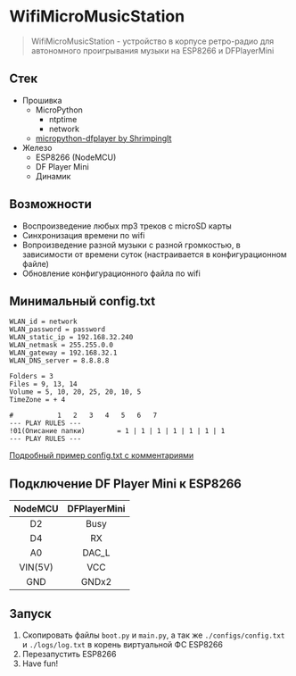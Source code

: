 # WifiMicroMusicStation
> WifiMicroMusicStation - устройство в корпусе ретро-радио для автономного проигрывания музыки на ESP8266 и DFPlayerMini

## Стек
- Прошивка
  - MicroPython
    - ntptime
    - network
  - [micropython-dfplayer by ShrimpingIt](https://github.com/ShrimpingIt/micropython-dfplayer)
- Железо
  - ESP8266 (NodeMCU)
  - DF Player Mini
  - Динамик

## Возможности
- Воспроизведение любых mp3 треков с microSD карты
- Синхронизация времени по wifi
- Вопроизведение разной музыки с разной громкостью, в зависимости от времени суток (настраивается в конфигурационном файле)
- Обновление конфигурационного файла по wifi

## Минимальный config.txt
    WLAN_id = network
    WLAN_password = password
    WLAN_static_ip = 192.168.32.240
    WLAN_netmask = 255.255.0.0
    WLAN_gateway = 192.168.32.1
    WLAN_DNS_server = 8.8.8.8

    Folders = 3
    Files = 9, 13, 14
    Volume = 5, 10, 20, 25, 20, 10, 5 
    TimeZone = + 4

    #			1   2   3   4   5   6   7
    --- PLAY RULES ---									
    !01(Описание папки) 	   = 1 | 1 | 1 | 1 | 1 | 1 | 1
    --- PLAY RULES ---
[Подробный пример config.txt с комментариями](./configs/example_config.txt)

## Подключение DF Player Mini к ESP8266
| NodeMCU	|DFPlayerMini|
|:-----------:|:-----------:|
|	D2 		|	Busy        |
|	D4		|	 RX         |
|	A0		|	DAC_L       |
| VIN(5V)	|	VCC         |
|	GND		|	GNDx2       |

## Запуск
1) Скопировать файлы `boot.py` и `main.py`, а так же `./configs/config.txt` и `./logs/log.txt` в корень виртуальной ФС ESP8266
2) Перезапустить ESP8266
3) Have fun!
